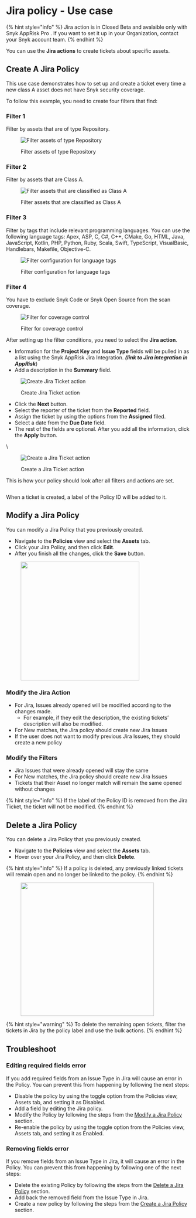 # Jira policy - Use case

{% hint style="info" %}
Jira action is in Closed Beta and avalaible only with Snyk AppRisk Pro . If you want to set it up in your Organization, contact your Snyk account team.
{% endhint %}

You can use the **Jira actions** to create tickets about specific assets.

## Create A Jira Policy

This use case demonstrates how to set up and create a ticket every time a new class A asset does not have Snyk security coverage.

To follow this example, you need to create four filters that find:

### Filter 1

Filter by assets that are of type Repository.

<figure><img src="https://lh7-us.googleusercontent.com/X8FfYhea96ROTPfbiIQq1YyJHoSllVHZ0eIx_2ZkNJ7uPytMGBArWCJETI7pp5F__Hk7MoomAEcarxKidtsuLnM4J38Ch-qDEc7pC5NNHA3o8noBS3O47i83uc8vPOq3yHW_Nzgb7aw_vIFZaTApXao" alt="Filter assets of type Repository"><figcaption><p>Filter assets of type Repository</p></figcaption></figure>

### Filter 2

Filter by assets that are Class A.

<figure><img src="https://lh7-us.googleusercontent.com/thd74IsJiqDkqXZFGaIk59eNn0iMrpdKRdOPNcNg6-01l10B_YKb6LXOMLX4Tj4_fpmJWQ6Clqq9OURl2zArKFpf62F8vEY_D6KOoobTO6zOfkUgYiCKlgOKRP0bEQj0vz9Aoz95yAc_Ccg4lbC-ftQ" alt="Filter assets that are classified as Class A"><figcaption><p>Filter assets that are classified as Class A</p></figcaption></figure>

### Filter 3

Filter by tags that include relevant programming languages. You can use the following language tags: Apex, ASP, C, C#, C++, CMake, Go, HTML, Java, JavaScript, Kotlin, PHP, Python, Ruby, Scala, Swift, TypeScript, VisualBasic, Handlebars, Makefile, Objective-C.

<figure><img src="https://lh7-us.googleusercontent.com/kLR5gD6IYoqQK5eYPAOTBf3NWFlzzTP5aVrPziJ9pYaZYlZXvFCPy60cTnJ5UursV8LGr6luBP9Ab5sVypKmN1zgW81ZOtNaPbQjwYTCpSNedKhUX_WxJULF6iBl5O-uxnwlmm5BgK7aQgAcAVphBy0" alt="Filter configuration for language tags"><figcaption><p>Filter configuration for language tags</p></figcaption></figure>

### Filter 4

You have to exclude Snyk Code or Snyk Open Source from the scan coverage.

<figure><img src="https://lh7-us.googleusercontent.com/JMmpQw6q8VGy9a9EcNLv4meNZr3BYZ3iPJ8dVU92WCWlpgR9-DSFMRLB_FsSF-72E79Fo5c7nWijcta-UcqBivcDycs3wt0OEsmIfwbgBktBMvn_TFUfiA2sCHaydzb6juE_zmTybzl7t_5a62KFZW8" alt="Filter for coverage control "><figcaption><p>Filter for coverage control </p></figcaption></figure>



After setting up the filter conditions, you need to select the **Jira action**.&#x20;

* Information for the **Project Key** and **Issue Type** fields will be pulled in as a list using the Snyk AppRisk Jira Integration. _**(link to Jira integration in AppRisk**_)
* Add a description in the **Summary** field.

<figure><img src="https://lh7-us.googleusercontent.com/bDI-bFWUeq6BnW_wBIrfeuXH6a-DsfmU7HaJUmo6Z-C2jO3MkzTEvdazqzPmk8MCb63MN1ksPTPpn3XTmEJC_kemnRzlqmGGpkpi5OcyjAc-UwgYfkpy4n8Guu9BQtM-4e8jTLoB0n6btq2qqR6IdrE" alt="Create Jira Ticket action"><figcaption><p>Create Jira Ticket action</p></figcaption></figure>

* Click the **Next** button.
* Select the reporter of the ticket from the **Reported** field.
* Assign the ticket by using the options from the **Assigned** filed.
* Select a date from the **Due Date** field.
* The rest of the fields are optional. After you add all the information, click the **Apply** button.

\


<figure><img src="../../../../.gitbook/assets/image (386).png" alt="Create a Jira Ticket action"><figcaption><p>Create a Jira Ticket action</p></figcaption></figure>

This is how your policy should look after all filters and actions are set.

<figure><img src="../../../../.gitbook/assets/Screenshot 2024-04-25 at 13.38.40.png" alt=""><figcaption></figcaption></figure>

When a ticket is created, a label of the Policy ID will be added to it.&#x20;

## Modify a Jira Policy

You can modify a Jira Policy that you previously created.&#x20;

* Navigate to the **Policies** view and select the **Assets** tab.
* Click your Jira Policy, and then click **Edit**.&#x20;
* After you finish all the changes, click the **Save** button.

<div data-full-width="false">

<figure><img src="../../../../.gitbook/assets/image (388).png" alt="" width="324"><figcaption></figcaption></figure>

</div>

### Modify the Jira Action

* For Jira, Issues already opened will be modified according to the changes made.&#x20;
  * For example, if they edit the description, the existing tickets’ description will also be modified.
* For New matches, the Jira policy should create new Jira Issues&#x20;
* If the user does not want to modify previous Jira Issues, they should create a new policy

### Modify the Filters

* Jira Issues that were already opened will stay the same&#x20;
* For New matches, the Jira policy should create new Jira Issues&#x20;
* Tickets that their Asset no longer match will remain the same opened without changes

{% hint style="info" %}
If the label of the Policy ID is removed from the Jira Ticket,  the ticket will not be modified.
{% endhint %}

## Delete a Jira Policy

You can delete a Jira Policy that you previously created.&#x20;

* Navigate to the **Policies** view and select the **Assets** tab.
* Hover over your Jira Policy, and then click **Delete**.&#x20;

{% hint style="info" %}
If a policy is deleted, any previously linked tickets will remain open and no longer be linked to the policy.
{% endhint %}

<figure><img src="../../../../.gitbook/assets/image (389).png" alt="" width="364"><figcaption></figcaption></figure>

{% hint style="warning" %}
To delete the remaining open tickets, filter the tickets in Jira by the policy label and use the bulk actions.&#x20;
{% endhint %}

## Troubleshoot

### Editing required fields error

If you add required fields from an Issue Type in Jira will cause an error in the Policy. You can prevent this from happening by following the next steps:

* Disable the policy by using the toggle option from the Policies view, Assets tab, and setting it as Disabled.
* Add a field by editing the Jira policy.
* Modify the Policy by following the steps from the [Modify a Jira Policy](jira-policy-use-case.md#modify-a-jira-policy) section.
* Re-enable the policy by using the toggle option from the Policies view, Assets tab, and setting it as Enabled.

### Removing fields error

If you remove fields from an Issue Type in Jira, it will cause an error in the Policy. You can prevent this from happening by following one of the next steps:

* Delete the existing Policy by following the steps from the [Delete a Jira Policy](jira-policy-use-case.md#delete-a-jira-policy) section.
* Add back the removed field from the Issue Type in Jira.
* Create a new policy by following the steps from the [Create a Jira Policy](jira-policy-use-case.md#create-a-jira-policy) section.
